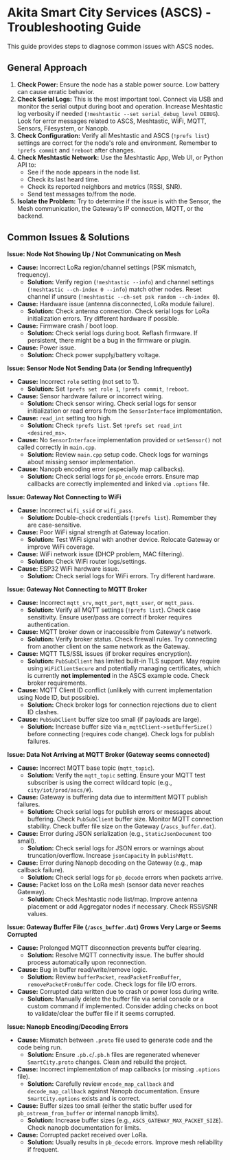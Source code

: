 # Akita Smart City Services (ASCS) - Troubleshooting Guide

This guide provides steps to diagnose common issues with ASCS nodes.

## General Approach

1.  **Check Power:** Ensure the node has a stable power source. Low battery can cause erratic behavior.
2.  **Check Serial Logs:** This is the most important tool. Connect via USB and monitor the serial output during boot and operation. Increase Meshtastic log verbosity if needed (`!meshtastic --set serial_debug_level DEBUG`). Look for error messages related to ASCS, Meshtastic, WiFi, MQTT, Sensors, Filesystem, or Nanopb.
3.  **Check Configuration:** Verify all Meshtastic and ASCS (`!prefs list`) settings are correct for the node's role and environment. Remember to `!prefs commit` and `!reboot` after changes.
4.  **Check Meshtastic Network:** Use the Meshtastic App, Web UI, or Python API to:
    * See if the node appears in the node list.
    * Check its last heard time.
    * Check its reported neighbors and metrics (RSSI, SNR).
    * Send test messages to/from the node.
5.  **Isolate the Problem:** Try to determine if the issue is with the Sensor, the Mesh communication, the Gateway's IP connection, MQTT, or the backend.

## Common Issues & Solutions

**Issue: Node Not Showing Up / Not Communicating on Mesh**

* **Cause:** Incorrect LoRa region/channel settings (PSK mismatch, frequency).
    * **Solution:** Verify region (`!meshtastic --info`) and channel settings (`!meshtastic --ch-index 0 --info`) match other nodes. Reset channel if unsure (`!meshtastic --ch-set psk random --ch-index 0`).
* **Cause:** Hardware issue (antenna disconnected, LoRa module failure).
    * **Solution:** Check antenna connection. Check serial logs for LoRa initialization errors. Try different hardware if possible.
* **Cause:** Firmware crash / boot loop.
    * **Solution:** Check serial logs during boot. Reflash firmware. If persistent, there might be a bug in the firmware or plugin.
* **Cause:** Power issue.
    * **Solution:** Check power supply/battery voltage.

**Issue: Sensor Node Not Sending Data (or Sending Infrequently)**

* **Cause:** Incorrect `role` setting (not set to 1).
    * **Solution:** Set `!prefs set role 1`, `!prefs commit`, `!reboot`.
* **Cause:** Sensor hardware failure or incorrect wiring.
    * **Solution:** Check sensor wiring. Check serial logs for sensor initialization or read errors from the `SensorInterface` implementation.
* **Cause:** `read_int` setting too high.
    * **Solution:** Check `!prefs list`. Set `!prefs set read_int <desired_ms>`.
* **Cause:** No `SensorInterface` implementation provided or `setSensor()` not called correctly in `main.cpp`.
    * **Solution:** Review `main.cpp` setup code. Check logs for warnings about missing sensor implementation.
* **Cause:** Nanopb encoding error (especially map callbacks).
    * **Solution:** Check serial logs for `pb_encode` errors. Ensure map callbacks are correctly implemented and linked via `.options` file.

**Issue: Gateway Not Connecting to WiFi**

* **Cause:** Incorrect `wifi_ssid` or `wifi_pass`.
    * **Solution:** Double-check credentials (`!prefs list`). Remember they are case-sensitive.
* **Cause:** Poor WiFi signal strength at Gateway location.
    * **Solution:** Test WiFi signal with another device. Relocate Gateway or improve WiFi coverage.
* **Cause:** WiFi network issue (DHCP problem, MAC filtering).
    * **Solution:** Check WiFi router logs/settings.
* **Cause:** ESP32 WiFi hardware issue.
    * **Solution:** Check serial logs for WiFi errors. Try different hardware.

**Issue: Gateway Not Connecting to MQTT Broker**

* **Cause:** Incorrect `mqtt_srv`, `mqtt_port`, `mqtt_user`, or `mqtt_pass`.
    * **Solution:** Verify all MQTT settings (`!prefs list`). Check case sensitivity. Ensure user/pass are correct if broker requires authentication.
* **Cause:** MQTT broker down or inaccessible from Gateway's network.
    * **Solution:** Verify broker status. Check firewall rules. Try connecting from another client on the same network as the Gateway.
* **Cause:** MQTT TLS/SSL issues (if broker requires encryption).
    * **Solution:** `PubSubClient` has limited built-in TLS support. May require using `WiFiClientSecure` and potentially managing certificates, which is currently **not implemented** in the ASCS example code. Check broker requirements.
* **Cause:** MQTT Client ID conflict (unlikely with current implementation using Node ID, but possible).
    * **Solution:** Check broker logs for connection rejections due to client ID clashes.
* **Cause:** `PubSubClient` buffer size too small (if payloads are large).
    * **Solution:** Increase buffer size via `m_mqttClient->setBufferSize()` before connecting (requires code change). Check logs for publish failures.

**Issue: Data Not Arriving at MQTT Broker (Gateway seems connected)**

* **Cause:** Incorrect MQTT base topic (`mqtt_topic`).
    * **Solution:** Verify the `mqtt_topic` setting. Ensure your MQTT test subscriber is using the correct wildcard topic (e.g., `city/iot/prod/ascs/#`).
* **Cause:** Gateway is buffering data due to intermittent MQTT publish failures.
    * **Solution:** Check serial logs for publish errors or messages about buffering. Check `PubSubClient` buffer size. Monitor MQTT connection stability. Check buffer file size on the Gateway (`/ascs_buffer.dat`).
* **Cause:** Error during JSON serialization (e.g., `StaticJsonDocument` too small).
    * **Solution:** Check serial logs for JSON errors or warnings about truncation/overflow. Increase `jsonCapacity` in `publishMqtt`.
* **Cause:** Error during Nanopb decoding on the Gateway (e.g., map callback failure).
    * **Solution:** Check serial logs for `pb_decode` errors when packets arrive.
* **Cause:** Packet loss on the LoRa mesh (sensor data never reaches Gateway).
    * **Solution:** Check Meshtastic node list/map. Improve antenna placement or add Aggregator nodes if necessary. Check RSSI/SNR values.

**Issue: Gateway Buffer File (`/ascs_buffer.dat`) Grows Very Large or Seems Corrupted**

* **Cause:** Prolonged MQTT disconnection prevents buffer clearing.
    * **Solution:** Resolve MQTT connectivity issue. The buffer should process automatically upon reconnection.
* **Cause:** Bug in buffer read/write/remove logic.
    * **Solution:** Review `bufferPacket`, `readPacketFromBuffer`, `removePacketFromBuffer` code. Check logs for file I/O errors.
* **Cause:** Corrupted data written due to crash or power loss during write.
    * **Solution:** Manually delete the buffer file via serial console or a custom command if implemented. Consider adding checks on boot to validate/clear the buffer file if it seems corrupted.

**Issue: Nanopb Encoding/Decoding Errors**

* **Cause:** Mismatch between `.proto` file used to generate code and the code being run.
    * **Solution:** Ensure `.pb.c`/`.pb.h` files are regenerated whenever `SmartCity.proto` changes. Clean and rebuild the project.
* **Cause:** Incorrect implementation of map callbacks (or missing `.options` file).
    * **Solution:** Carefully review `encode_map_callback` and `decode_map_callback` against Nanopb documentation. Ensure `SmartCity.options` exists and is correct.
* **Cause:** Buffer sizes too small (either the static buffer used for `pb_ostream_from_buffer` or internal nanopb limits).
    * **Solution:** Increase buffer sizes (e.g., `ASCS_GATEWAY_MAX_PACKET_SIZE`). Check nanopb documentation for limits.
* **Cause:** Corrupted packet received over LoRa.
    * **Solution:** Usually results in `pb_decode` errors. Improve mesh reliability if frequent.

